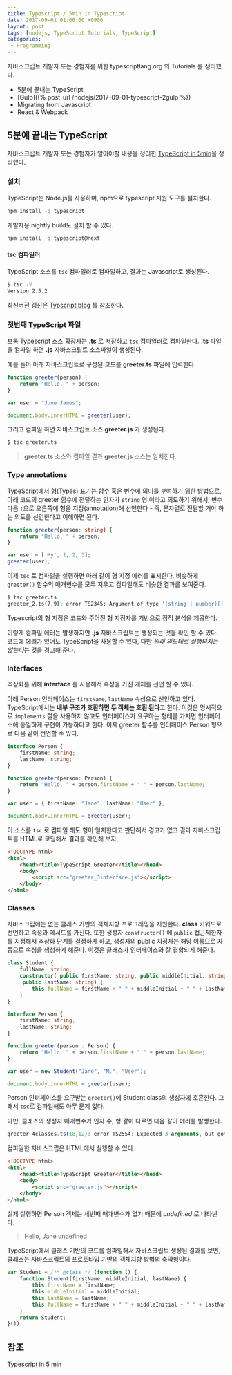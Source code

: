 ```yaml
---
title: Typescript / 5min in Typescript
date: 2017-09-01 01:00:00 +0900
layout: post
tags: [nodejs, TypeScript Tutorials, TypeScript]
categories: 
 - Programming
---
```


자바스크립트 개발자 또는 경험자를 위한 typescriptlang.org 의 Tutorials 를 정리했다.

 - 5분에 끝내는 TypeScript
 - [Gulp]({% post_url /nodejs/2017-09-01-typescript-2gulp %})
 - Migrating from Javascript
 - React & Webpack


## 5분에 끝내는 TypeScript

자바스크립트 개발자 또는 경험자가 알아야할 내용을 정리한 [TypeScript in 5min](https://www.typescriptlang.org/docs/handbook/typescript-in-5-minutes.html)을 정리했다.


### 설치

TypeScript는 Node.js를 사용하며, npm으로 typescript 지원 도구를 설치한다.

```sh
npm install -g typescript
```

개발자용 nightly build도 설치 할 수 있다.

```sh
npm install -g typescript@next
```

#### tsc 컴파일러 

TypeScript 소스를 `tsc` 컴파일러로 컴파일하고, 결과는 Javascript로 생성된다.

```sh
$ tsc -V
Version 2.5.2
```

최신버전 갱신은 [Typscript blog](https://blogs.msdn.microsoft.com/typescript/) 를 참조한다.


### 첫번째 TypeScript 파일

보통 Typescript 소스 확장자는 **.ts** 로 저장하고 `tsc` 컴파일러로 컴파일한다. **.ts** 파일을 컴파일 하면 **.js** 자바스크립트 소스파일이 생성된다.

예를 들어 아래 자바스크립트로 구성된 코드를 **greeter.ts** 파일에 입력한다.

```ts
function greeter(person) {
    return "Hello, " + person;
}

var user = "Jone James";

document.body.innerHTML = greeter(user);
```


그리고 컴파일 하면 자바스크립트 소스 **greeter.js** 가 생성된다.

```sh
$ tsc greeter.ts
```

> **greeter.ts** 소스와 컴파일 결과 **greeter.js** 소스는 일치한다.


### Type annotations

TypeScript에서 형(Types) 표기는 함수 혹은 변수에 의미를 부여하기 위한 방법으로, 아래 코드의 greeter 함수에 전달하는 인자가 `string` 형 이라고 의도하기 위해서, 변수 다음 `:`으로 오른쪽에 형을 지정(annotation)해 선언한다 - 즉, 문자열로 전달할 거야 하는 의도를 선언한다고 이해하면 된다.

```ts
function greeter(person: string) {
    return "Hello, " + person;
}

var user = ['My', 1, 2, 3];
greeter(user);
```

이제 `tsc` 로 컴파일을 실행하면 아래 같이 형 지정 에러를 표시한다. 비슷하게 `greeter()` 함수의 매개변수를 모두 지우고 컴파일해도 비슷한 결과를 보여준다.


```sh
$ tsc greeter.ts
greeter_2.ts(7,9): error TS2345: Argument of type '(string | number)[]' is not assignable to parameter of type 'string'.
```

Typescript의 형 지정은 코드와 주어진 형 지정자를 기반으로 정적 분석을 제공한다.

이렇게 컴파일 에러는 발생하지만 **.js** 자바스크립트는 생성되는 것을 확인 할 수 있다. 코드에 에러가 있어도 TypeScript을 사용할 수 있다, 다만 *원래 의도데로 실행되지는 않는다*는 것을 경고해 준다.


### Interfaces

추상화를 위해 **interface** 를 사용해서 속성을 가진 개체를 선언 할 수 있다. 

아래 Person 인터페이스는 `firstName`, `lastName` 속성으로 선언하고 있다. TypeScript에서는 **내부 구조가 호환하면 두 객체는 호횐 된다**고 한다. 이것은 명시적으로 `implements` 절을 사용하지 않고도 인터페이스가 요구하는 형태를 가지면 인터페이스에 동일하게 구현이 가능하다고 한다. 이제 greeter 함수를 인터페이스 Person 형으로 다음 같이 선언할 수 있다.

```ts
interface Person {
    firstName: string;
    lastName: string;
}

function greeter(person: Person) {
    return "Hello, " + person.firstName + " " + person.lastName;
}

var user = { firstName: "Jane", lastName: "User" };

document.body.innerHTML = greeter(user);
```

이 소스를 `tsc` 로 컴파일 해도 형이 일치한다고 판단해서 경고가 없고 결과 자바스크립트를 HTML로 코딩해서 결과를 확인해 보자,

```html
<!DOCTYPE html>
<html>
    <head><title>TypeScript Greeter</title></head>
    <body>
        <script src="greeter_3interface.js"></script>
    </body>
</html>
```


### Classes

자바스크립에는 없는 클래스 기반의 객체지향 프로그래밍을 지원한다. **class** 키워드로 선언하고 속성과 메서드를 가진다. 또한 생성자 `constructor()` 에 `public` 접근제한자를 지정해서 추상화 단계를 결정하게 하고, 생성자의 public 지정자는 해당 이름으로 자동으로 속성을 생성하게 해준다. 이것은 클래스가 인터페이스와 잘 결합되게 해준다.

```ts
class Student {
    fullName: string;
    constructor( public firstName: string, public middleInitial: string,
     public lastName: string) {
        this.fullName = firstName + " " + middleInitial + " " + lastName;
    }
}

interface Person {
    firstName: string;
    lastName: string;
}

function greeter(person : Person) {
    return "Hello, " + person.firstName + " " + person.lastName;
}

var user = new Student("Jane", "M.", "User");

document.body.innerHTML = greeter(user);
```

Person 인터페이스를 요구받는 `greeter()`에 Student class의 생성자에 호혼한다. 그래서 `tsc`로 컴파일해도 아무 문제 없다.

다만, 클래스의 생성자 매개변수가 인자 수, 형 같이 다르면 다음 같이 에러를 발생한다.

```ts
greeter_4classes.ts(18,12): error TS2554: Expected 3 arguments, but got 2.
```


컴파일한 자바스크립은 HTML에서 실행할 수 있다.

```html
<!DOCTYPE html>
<html>
    <head><title>TypeScript Greeter</title></head>
    <body>
        <script src="greeter.js"></script>
    </body>
</html>
```

실제 실행하면 Person 객체는 세번째 매개변수가 없기 때문에 *undefined* 로 나타난다.

> Hello, Jane undefined


TypeScript에서 클래스 기반의 코드를 컴파일해서 자바스크립트 생성된 결과를 보면, 클래스는 자바스크립트의 프로토타입 기반의 객체지향 방법의 축약형이다.

```js
var Student = /** @class */ (function () {
    function Student(firstName, middleInitial, lastName) {
        this.firstName = firstName;
        this.middleInitial = middleInitial;
        this.lastName = lastName;
        this.fullName = firstName + " " + middleInitial + " " + lastName;
    }
    return Student;
}());
```

## 참조

[Typescript in 5 min](https://www.typescriptlang.org/docs/handbook/typescript-in-5-minutes.html)

